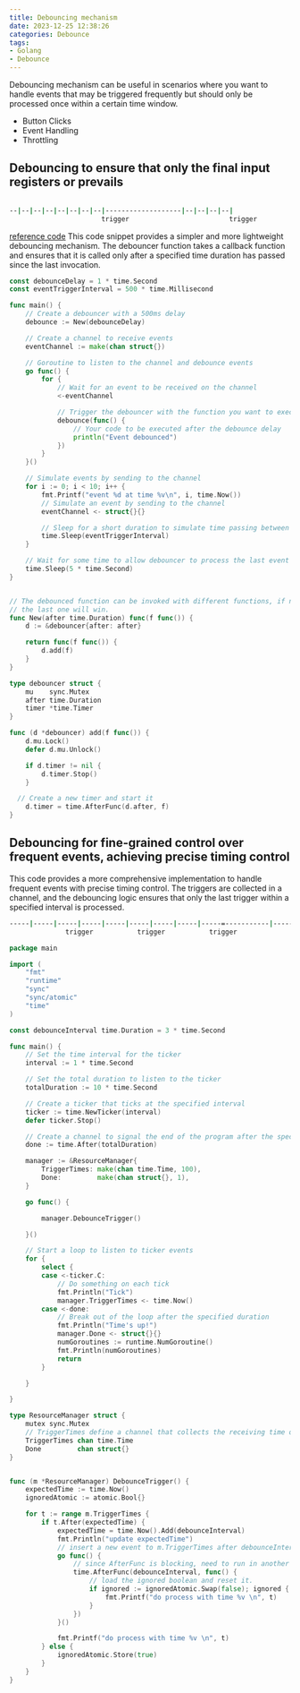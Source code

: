 ```yaml
---
title: Debouncing mechanism
date: 2023-12-25 12:38:26
categories: Debounce
tags:
- Golang
- Debounce
---
```


Debouncing mechanism can be useful in scenarios where you want to handle events that may be triggered frequently but should only be processed once within a certain time window.
- Button Clicks
- Event Handling
- Throttling

## Debouncing to ensure that only the final input registers or prevails

```sh

--|--|--|--|--|--|--|--|-------------------|--|--|--|--|
                       trigger                         trigger
```

[reference code](https://github.com/bep/debounce/blob/master/debounce.go)
This code snippet provides a simpler and more lightweight debouncing mechanism. The debouncer function takes a callback function and ensures that it is called only after a specified time duration has passed since the last invocation.

``` go
const debounceDelay = 1 * time.Second
const eventTriggerInterval = 500 * time.Millisecond

func main() {
	// Create a debouncer with a 500ms delay
	debounce := New(debounceDelay)

	// Create a channel to receive events
	eventChannel := make(chan struct{})

	// Goroutine to listen to the channel and debounce events
	go func() {
		for {
			// Wait for an event to be received on the channel
			<-eventChannel

			// Trigger the debouncer with the function you want to execute
			debounce(func() {
				// Your code to be executed after the debounce delay
				println("Event debounced")
			})
		}
	}()

	// Simulate events by sending to the channel
	for i := 0; i < 10; i++ {
		fmt.Printf("event %d at time %v\n", i, time.Now())
		// Simulate an event by sending to the channel
		eventChannel <- struct{}{}

		// Sleep for a short duration to simulate time passing between events
		time.Sleep(eventTriggerInterval)
	}

	// Wait for some time to allow debouncer to process the last event
	time.Sleep(5 * time.Second)
}


// The debounced function can be invoked with different functions, if needed,
// the last one will win.
func New(after time.Duration) func(f func()) {
	d := &debouncer{after: after}

	return func(f func()) {
		d.add(f)
	}
}

type debouncer struct {
	mu    sync.Mutex
	after time.Duration
	timer *time.Timer
}

func (d *debouncer) add(f func()) {
	d.mu.Lock()
	defer d.mu.Unlock()

	if d.timer != nil {
		d.timer.Stop()
	}

  // Create a new timer and start it
	d.timer = time.AfterFunc(d.after, f)
}

```


## Debouncing for fine-grained control over frequent events, achieving precise timing control

This code provides a more comprehensive implementation to handle frequent events with precise timing control. The triggers are collected in a channel, and the debouncing logic ensures that only the last trigger within a specified interval is processed.

```sh
-----|-----|-----|-----|-----|-----|-----|-----|-----=-----------|----- ----- -----=-----
              trigger           trigger           trigger                      trigger
```

```go
package main

import (
	"fmt"
	"runtime"
	"sync"
	"sync/atomic"
	"time"
)

const debounceInterval time.Duration = 3 * time.Second

func main() {
	// Set the time interval for the ticker
	interval := 1 * time.Second

	// Set the total duration to listen to the ticker
	totalDuration := 10 * time.Second

	// Create a ticker that ticks at the specified interval
	ticker := time.NewTicker(interval)
	defer ticker.Stop()

	// Create a channel to signal the end of the program after the specified duration
	done := time.After(totalDuration)

	manager := &ResourceManager{
		TriggerTimes: make(chan time.Time, 100),
		Done:         make(chan struct{}, 1),
	}

	go func() {

		manager.DebounceTrigger()

	}()

	// Start a loop to listen to ticker events
	for {
		select {
		case <-ticker.C:
			// Do something on each tick
			fmt.Println("Tick")
			manager.TriggerTimes <- time.Now()
		case <-done:
			// Break out of the loop after the specified duration
			fmt.Println("Time's up!")
			manager.Done <- struct{}{}
			numGoroutines := runtime.NumGoroutine()
			fmt.Println(numGoroutines)
			return
		}

	}

}

type ResourceManager struct {
	mutex sync.Mutex
	// TriggerTimes define a channel that collects the receiving time of each message from the callback channel.
	TriggerTimes chan time.Time
	Done         chan struct{}
}


func (m *ResourceManager) DebounceTrigger() {
	expectedTime := time.Now()
	ignoredAtomic := atomic.Bool{}

	for t := range m.TriggerTimes {
		if t.After(expectedTime) {
			expectedTime = time.Now().Add(debounceInterval)
			fmt.Println("update expectedTime")
			// insert a new event to m.TriggerTimes after debounceInterval.
			go func() {
				// since AfterFunc is blocking, need to run in another thread.
				time.AfterFunc(debounceInterval, func() {
					// load the ignored boolean and reset it.
					if ignored := ignoredAtomic.Swap(false); ignored {
						fmt.Printf("do process with time %v \n", t)
					}
				})
			}()

			fmt.Printf("do process with time %v \n", t)
		} else {
			ignoredAtomic.Store(true)
		}
	}
}

```





